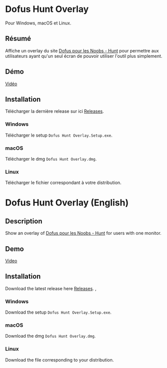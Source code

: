 # Dofus Hunt Overlay

Pour Windows, macOS et Linux.

## Résumé

Affiche un overlay du site [Dofus pour les Noobs - Hunt](https://www.dofuspourlesnoobs.com/resolution-de-chasse-aux-tresors.html) pour permettre aux utilisateurs ayant qu'un seul écran de pouvoir utiliser l'outil plus simplement.

## Démo

[Vidéo](https://drive.google.com/file/d/1YpkttBS0yZPKNgPfgBqwhNIG8uvDNS9N/view?usp=sharing)

## Installation

Télécharger la dernière release sur ici [Releases](https://github.com/ndionne/dofus-treasure-hunt-overlay/releases).

### Windows

Télécharger le setup `Dofus Hunt Overlay.Setup.exe`.

### macOS

Télécharger le dmg `Dofus Hunt Overlay.dmg`.

### Linux

Télécharger le fichier correspondant à votre distribution.

# Dofus Hunt Overlay (English)

## Description

Show an overlay of [Dofus pour les Noobs - Hunt](https://www.dofuspourlesnoobs.com/resolution-de-chasse-aux-tresors.html) for users with one monitor.

## Demo

[Video](https://drive.google.com/file/d/1YpkttBS0yZPKNgPfgBqwhNIG8uvDNS9N/view?usp=sharing)

## Installation

Download the latest release here [Releases](https://github.com/ndionne/dofus-treasure-hunt-overlay/releases).
,

### Windows

Download the setup `Dofus Hunt Overlay.Setup.exe`.

### macOS

Download the dmg `Dofus Hunt Overlay.dmg`.

### Linux

Download the file corresponding to your distribution.
